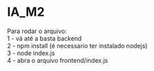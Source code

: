 # IA_M2
Para rodar o arquivo:<br>
1 - vá até a basta backend<br>
2 - npm install (é necessario ter instalado nodejs)<br>
3 - node index.js<br>
4 - abra o arquivo frontend/index.js
